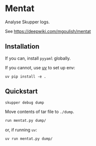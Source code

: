 # Mentat

Analyse Skupper logs.


See https://deepwiki.com/mgoulish/mentat


## Installation

If you can, install `pyyaml` globally.

If you cannot, use [uv](https://docs.astral.sh/uv/) to set up env:

```
uv pip install -e .
``` 


## Quickstart


```bash
skupper debug dump
```

Move contents of tar file to `./dump`.


```bash
run mentat.py dump/
```

or, if running `uv`:

```bash
uv run mentat.py dump/
```

